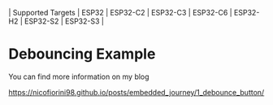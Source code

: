 | Supported Targets | ESP32 | ESP32-C2 | ESP32-C3 | ESP32-C6 | ESP32-H2 | ESP32-S2 | ESP32-S3 |

# Debouncing Example

You can find more information on my blog

https://nicofiorini98.github.io/posts/embedded_journey/1_debounce_button/
